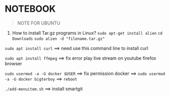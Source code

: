 # NOTEBOOK

> NOTE FOR UBUNTU

1.  How to install Tar.gz programs in Linux? 
`sudo apt-get install alien`
`cd Downloads`
`sudo alien -d "filename.tar.gz"`



`sudo apt install curl`   ==> need use this command line to install curl

`sudo apt install ffmpeg` ==> fix error play live stream on youtube firefox browser


`sudo usermod -a -G docker $USER`  ==> fix permission docker   ==> `sudo usermod -a -G docker bigterboy`
==> `reboot`



`./add-menuitem.sh` ==> install smartgit